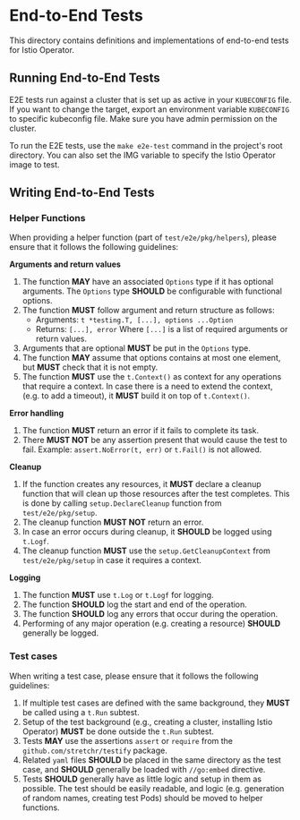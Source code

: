 # End-to-End Tests

This directory contains definitions and implementations of end-to-end tests for Istio Operator.

## Running End-to-End Tests

E2E tests run against a cluster that is set up as active in your `KUBECONFIG` file. If you want to change the target,
export an environment variable `KUBECONFIG` to specific kubeconfig file. Make sure you have admin permission on the
cluster.

To run the E2E tests, use the `make e2e-test` command in the project's root directory.
You can also set the IMG variable to specify the Istio Operator image to test.

## Writing End-to-End Tests

### Helper Functions

When providing a helper function (part of `test/e2e/pkg/helpers`),
please ensure that it follows the following guidelines:

**Arguments and return values**
1. The function **MAY** have an associated `Options` type if it has optional arguments.
   The `Options` type **SHOULD** be configurable with functional options.
2. The function **MUST** follow argument and return structure as follows:
   - Arguments: `t *testing.T, [...], options ...Option`
   - Returns: `[...], error`
   Where `[...]` is a list of required arguments or return values.
3. Arguments that are optional **MUST** be put in the `Options` type.
4. The function **MAY** assume that options contains at most one element,
   but **MUST** check that it is not empty.
5. The function **MUST** use the `t.Context()` as context for any operations that require a context.
   In case there is a need to extend the context, (e.g. to add a timeout), it **MUST** build it on top of `t.Context()`.

**Error handling**
1. The function **MUST** return an error if it fails to complete its task.
2. There **MUST NOT** be any assertion present that would cause the test to fail.
   Example: `assert.NoError(t, err)` or `t.Fail()` is not allowed.

**Cleanup**

1. If the function creates any resources, it **MUST** declare a cleanup function
   that will clean up those resources after the test completes.
   This is done by calling `setup.DeclareCleanup` function from `test/e2e/pkg/setup`.
2. The cleanup function **MUST NOT** return an error.
3. In case an error occurs during cleanup, it **SHOULD** be logged using `t.Logf`.
4. The cleanup function **MUST** use the `setup.GetCleanupContext` from `test/e2e/pkg/setup` in case it requires a context.

**Logging**
1. The function **MUST** use `t.Log` or `t.Logf` for logging.
2. The function **SHOULD** log the start and end of the operation.
3. The function **SHOULD** log any errors that occur during the operation.
4. Performing of any major operation (e.g. creating a resource) **SHOULD** generally be logged.

### Test cases

When writing a test case, please ensure that it follows the following guidelines:

1. If multiple test cases are defined with the same background, they **MUST** be called using a `t.Run` subtest.
2. Setup of the test background (e.g., creating a cluster, installing Istio Operator) **MUST** be done outside the `t.Run` subtest.
3. Tests **MAY** use the assertions `assert` or `require` from the `github.com/stretchr/testify` package.
4. Related `yaml` files **SHOULD** be placed in the same directory as the test case, and **SHOULD** generally be loaded
   with `//go:embed` directive.
5. Tests **SHOULD** generally have as little logic and setup in them as possible.
   The test should be easily readable, and logic (e.g. generation of random names, creating test Pods) should be moved to helper functions.
